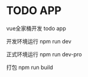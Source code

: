 # TODO APP

vue全家桶开发 todo app

开发环境运行
  npm run dev

正式环境运行
  npm run dev-pro

打包
  npm run build


